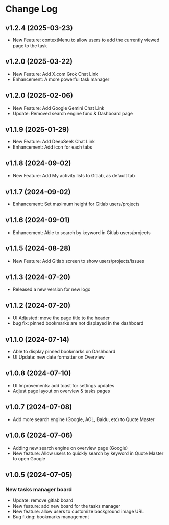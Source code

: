 # Change Log

## v1.2.4 (2025-03-23)

- New Feature: contextMenu to allow users to add the currently viewed page to the task

## v1.2.0 (2025-03-22)

- New Feature: Add X.com Grok Chat Link
- Enhancement: A more powerful task manager

## v1.2.0 (2025-02-06)

- New Feature: Add Google Gemini Chat Link
- Update: Removed search engine func & Dashboard page

## v1.1.9 (2025-01-29)

- New Feature: Add DeepSeek Chat Link
- Enhancement: Add icon for each tabs

## v1.1.8 (2024-09-02)

- New Feature: Add My activity lists to Gitlab, as default tab

## v1.1.7 (2024-09-02)

- Enhancement: Set maximum height for Gitlab users/projects

## v1.1.6 (2024-09-01)

- Enhancement: Able to search by keyword in Gitlab users/projects

## v1.1.5 (2024-08-28)

- New Feature: Add Gitlab screen to show users/projects/issues

## v1.1.3 (2024-07-20)

- Released a new version for new logo

## v1.1.2 (2024-07-20)

- UI Adjusted: move the page title to the header
- bug fix: pinned bookmarks are not displayed in the dashboard

## v1.1.0 (2024-07-14)

- Able to display pinned bookmarks on Dashboard
- UI Update: new date formatter on Overview

## v1.0.8 (2024-07-10)

- UI Improvements: add toast for settings updates
- Adjust page layout on overview & tasks pages

## v1.0.7 (2024-07-08)

- Add more search engine (Google, AOL, Baidu, etc) to Quote Master

## v1.0.6 (2024-07-06)

- Adding new search engine on overview page (Google)
- New feature: Allow users to quickly search by keyword in Quote Master to open Google

## v1.0.5 (2024-07-05)

### New tasks manager board

- Update: remove gitlab board
- New feature: add new board for the tasks manager
- New feature: allow users to customize background image URL
- Bug fixing: bookmarks management
